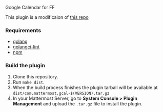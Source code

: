 Google Calendar for FF

This plugin is a modificaion of [this repo](https://github.com/mattermost/mattermost-plugin-google-calendar)

### Requirements

- [golang](https://golang.org/doc/install)
- [golangci-lint](https://golangci-lint.run/usage/install/)
- [npm](https://www.npmjs.com/get-npm)

### Build the plugin

1. Clone this repository.
1. Run `make dist`.
2. When the build process finishes the plugin tarball will be available at `dist/com.mattermost.gcal-$(VERSION).tar.gz`
3. In your Mattermost Server, go to **System Console > Plugin Management** and upload the `.tar.gz` file to install the plugin.